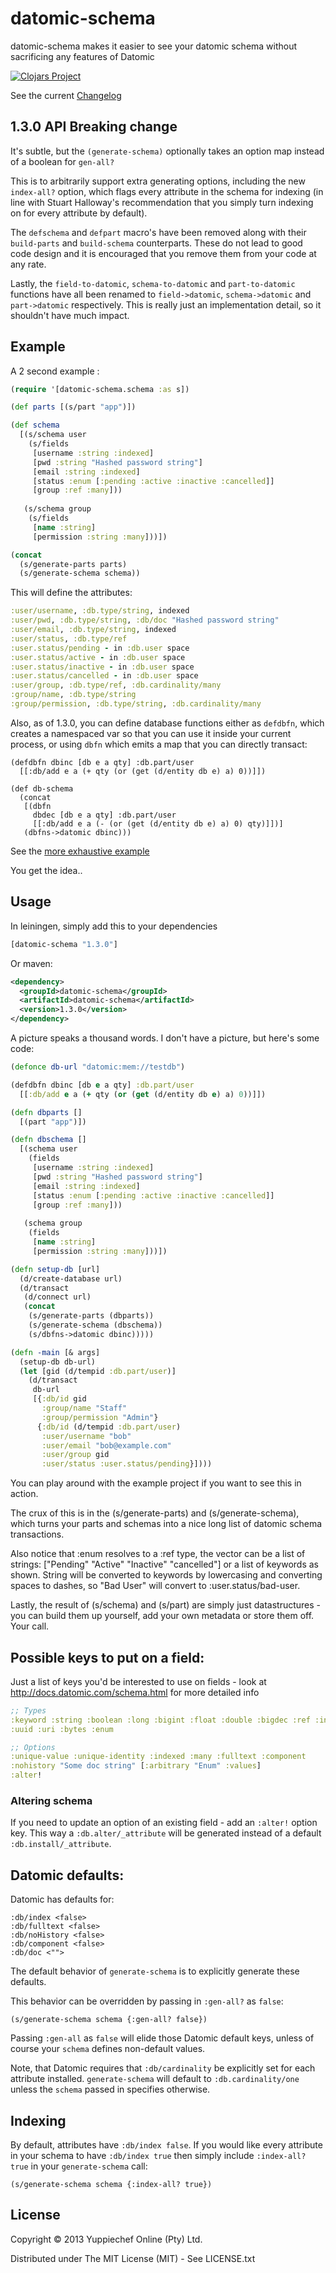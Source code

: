 # datomic-schema

datomic-schema makes it easier to see your datomic schema without sacrificing any features of Datomic

[![Clojars Project](http://clojars.org/datomic-schema/latest-version.svg)](http://clojars.org/datomic-schema)

See the current [Changelog](https://github.com/Yuppiechef/datomic-schema/wiki/Changelog)

## 1.3.0 API Breaking change

It's subtle, but the `(generate-schema)` optionally takes an option map instead of a boolean for `gen-all?`

This is to arbitrarily support extra generating options, including the new `index-all?` option, which flags every attribute in the schema for indexing (in line with Stuart Halloway's recommendation that you simply turn indexing on for every attribute by default).

The `defschema` and `defpart` macro's have been removed along with their `build-parts` and `build-schema` counterparts. These do not lead to good code design and it is encouraged that you remove them from your code at any rate.

Lastly, the `field-to-datomic`, `schema-to-datomic` and `part-to-datomic` functions have all been renamed to `field->datomic`, `schema->datomic` and `part->datomic` respectively. This is really just an implementation detail, so it shouldn't have much impact.

## Example

A 2 second example :

```clojure
(require '[datomic-schema.schema :as s])

(def parts [(s/part "app")])

(def schema
  [(s/schema user
    (s/fields
     [username :string :indexed]
     [pwd :string "Hashed password string"]
     [email :string :indexed]
     [status :enum [:pending :active :inactive :cancelled]]
     [group :ref :many]))
   
   (s/schema group
    (s/fields
     [name :string]
     [permission :string :many]))])

(concat
  (s/generate-parts parts)
  (s/generate-schema schema)) 
```

This will define the attributes:

```clojure
:user/username, :db.type/string, indexed
:user/pwd, :db.type/string, :db/doc "Hashed password string"
:user/email, :db.type/string, indexed
:user/status, :db.type/ref
:user.status/pending - in :db.user space
:user.status/active - in :db.user space
:user.status/inactive - in :db.user space
:user.status/cancelled - in :db.user space
:user/group, :db.type/ref, :db.cardinality/many
:group/name, :db.type/string
:group/permission, :db.type/string, :db.cardinality/many
```

Also, as of 1.3.0, you can define database functions either as `defdbfn`, which creates a namespaced var so that you can use it inside your current process, or using `dbfn` which emits a map that you can directly transact:

```
(defdbfn dbinc [db e a qty] :db.part/user
  [[:db/add e a (+ qty (or (get (d/entity db e) a) 0))]])

(def db-schema
  (concat
   [(dbfn
     dbdec [db e a qty] :db.part/user
     [[:db/add e a (- (or (get (d/entity db e) a) 0) qty)]])]
   (dbfns->datomic dbinc)))
```

See the [more exhaustive example](https://github.com/Yuppiechef/datomic-schema/blob/master/test/datomic_schema/schematest.clj)

You get the idea..

## Usage

In leiningen, simply add this to your dependencies

```clojure
[datomic-schema "1.3.0"]
```

Or maven:
```xml
<dependency>
  <groupId>datomic-schema</groupId>
  <artifactId>datomic-schema</artifactId>
  <version>1.3.0</version>
</dependency>
```

A picture speaks a thousand words. I don't have a picture, but here's some code:

```clojure
(defonce db-url "datomic:mem://testdb")

(defdbfn dbinc [db e a qty] :db.part/user
  [[:db/add e a (+ qty (or (get (d/entity db e) a) 0))]])

(defn dbparts []
  [(part "app")])

(defn dbschema []
  [(schema user
    (fields
     [username :string :indexed]
     [pwd :string "Hashed password string"]
     [email :string :indexed]
     [status :enum [:pending :active :inactive :cancelled]]
     [group :ref :many]))
   
   (schema group
    (fields
     [name :string]
     [permission :string :many]))])

(defn setup-db [url]
  (d/create-database url)
  (d/transact
   (d/connect url)
   (concat
    (s/generate-parts (dbparts))
    (s/generate-schema (dbschema))
    (s/dbfns->datomic dbinc)))))

(defn -main [& args]
  (setup-db db-url)
  (let [gid (d/tempid :db.part/user)]
    (d/transact
     db-url
     [{:db/id gid
       :group/name "Staff"
       :group/permission "Admin"}
      {:db/id (d/tempid :db.part/user)
       :user/username "bob"
       :user/email "bob@example.com"
       :user/group gid
       :user/status :user.status/pending}])))
```

You can play around with the example project if you want to see this in action.

The crux of this is in the (s/generate-parts) and (s/generate-schema), which turns your parts and schemas into a nice long list of datomic schema transactions.

Also notice that :enum resolves to a :ref type, the vector can be a list of strings: ["Pending" "Active" "Inactive" "cancelled"] or a list of keywords as shown. String will be converted to keywords by lowercasing and converting spaces to dashes, so "Bad User" will convert to :user.status/bad-user.

Lastly, the result of (s/schema) and (s/part) are simply just datastructures - you can build them up yourself, add your own metadata or store them off. Your call.

## Possible keys to put on a field:

Just a list of keys you'd be interested to use on fields - look at http://docs.datomic.com/schema.html for more detailed info

```clojure
;; Types
:keyword :string :boolean :long :bigint :float :double :bigdec :ref :instant
:uuid :uri :bytes :enum

;; Options
:unique-value :unique-identity :indexed :many :fulltext :component
:nohistory "Some doc string" [:arbitrary "Enum" :values]
:alter!
```

### Altering schema

If you need to update an option of an existing field - add an `:alter!` option
key. This way a `:db.alter/_attribute` will be generated instead of a default
`:db.install/_attribute`.

## Datomic defaults:
Datomic has defaults for:

```
:db/index <false>
:db/fulltext <false>
:db/noHistory <false>
:db/component <false>
:db/doc <"">
```
The default behavior of `generate-schema` is to explicitly generate these defaults.

This behavior can be overridden by passing in `:gen-all?` as `false`:

```
(s/generate-schema schema {:gen-all? false})
```

Passing `:gen-all` as `false` will elide those Datomic default keys, unless of course your `schema`
defines non-default values.

Note, that Datomic requires that `:db/cardinality` be explicitly set for each attribute installed. `generate-schema` will default to `:db.cardinality/one` unless the `schema` passed in specifies otherwise.

## Indexing

By default, attributes have `:db/index false`. If you would like every attribute in your schema to have `:db/index true` then simply include `:index-all? true` in your `generate-schema` call:

```
(s/generate-schema schema {:index-all? true})
```

## License

Copyright © 2013 Yuppiechef Online (Pty) Ltd.

Distributed under The MIT License (MIT) - See LICENSE.txt
